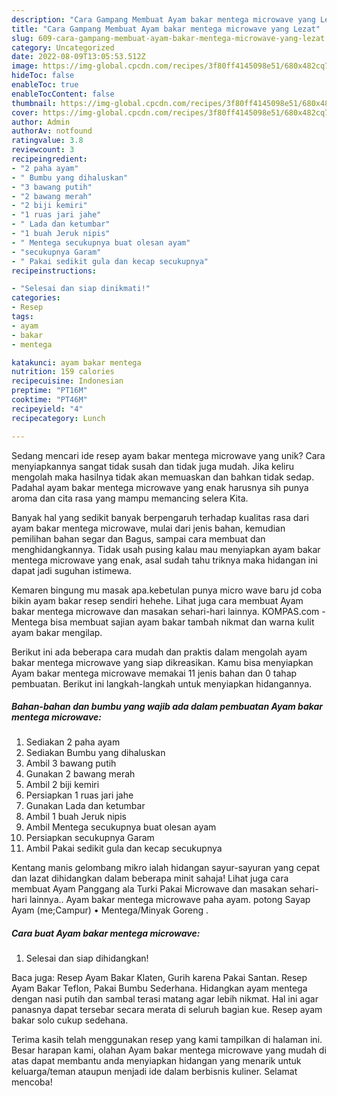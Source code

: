 ```yaml
---
description: "Cara Gampang Membuat Ayam bakar mentega microwave yang Lezat"
title: "Cara Gampang Membuat Ayam bakar mentega microwave yang Lezat"
slug: 609-cara-gampang-membuat-ayam-bakar-mentega-microwave-yang-lezat
category: Uncategorized
date: 2022-08-09T13:05:53.512Z
image: https://img-global.cpcdn.com/recipes/3f80ff4145098e51/680x482cq70/ayam-bakar-mentega-microwave-foto-resep-utama.jpg
hideToc: false
enableToc: true
enableTocContent: false
thumbnail: https://img-global.cpcdn.com/recipes/3f80ff4145098e51/680x482cq70/ayam-bakar-mentega-microwave-foto-resep-utama.jpg
cover: https://img-global.cpcdn.com/recipes/3f80ff4145098e51/680x482cq70/ayam-bakar-mentega-microwave-foto-resep-utama.jpg
author: Admin
authorAv: notfound
ratingvalue: 3.8
reviewcount: 3
recipeingredient:
- "2 paha ayam"
- " Bumbu yang dihaluskan"
- "3 bawang putih"
- "2 bawang merah"
- "2 biji kemiri"
- "1 ruas jari jahe"
- " Lada dan ketumbar"
- "1 buah Jeruk nipis"
- " Mentega secukupnya buat olesan ayam"
- "secukupnya Garam"
- " Pakai sedikit gula dan kecap secukupnya"
recipeinstructions:

- "Selesai dan siap dinikmati!"
categories:
- Resep
tags:
- ayam
- bakar
- mentega

katakunci: ayam bakar mentega 
nutrition: 159 calories
recipecuisine: Indonesian
preptime: "PT16M"
cooktime: "PT46M"
recipeyield: "4"
recipecategory: Lunch

---
```





Sedang mencari ide resep ayam bakar mentega microwave yang unik? Cara menyiapkannya sangat tidak susah dan tidak juga mudah. Jika keliru mengolah maka hasilnya tidak akan memuaskan dan bahkan tidak sedap. Padahal ayam bakar mentega microwave yang enak harusnya sih punya aroma dan cita rasa yang mampu memancing selera Kita.





Banyak hal yang sedikit banyak berpengaruh terhadap kualitas rasa dari ayam bakar mentega microwave, mulai dari jenis bahan, kemudian pemilihan bahan segar dan Bagus, sampai cara membuat dan menghidangkannya. Tidak usah pusing kalau mau menyiapkan ayam bakar mentega microwave yang enak,      asal sudah tahu triknya maka hidangan ini dapat jadi suguhan istimewa.














Kemaren bingung mu masak apa.kebetulan punya micro wave baru jd coba bikin ayam bakar resep sendiri hehehe. Lihat juga cara membuat Ayam bakar mentega microwave dan masakan sehari-hari lainnya. KOMPAS.com - Mentega bisa membuat sajian ayam bakar tambah nikmat dan warna kulit ayam bakar mengilap.






Berikut ini ada beberapa cara mudah dan praktis dalam mengolah ayam bakar mentega microwave yang siap dikreasikan. Kamu bisa menyiapkan Ayam bakar mentega microwave memakai 11 jenis bahan dan 0 tahap pembuatan. Berikut ini langkah-langkah untuk menyiapkan hidangannya.

<!--inarticleads1-->

##### Bahan-bahan dan bumbu yang wajib ada dalam pembuatan Ayam bakar mentega microwave:

1. Sediakan 2 paha ayam
1. Sediakan  Bumbu yang dihaluskan
1. Ambil 3 bawang putih
1. Gunakan 2 bawang merah
1. Ambil 2 biji kemiri
1. Persiapkan 1 ruas jari jahe
1. Gunakan  Lada dan ketumbar
1. Ambil 1 buah Jeruk nipis
1. Ambil  Mentega secukupnya buat olesan ayam
1. Persiapkan secukupnya Garam
1. Ambil  Pakai sedikit gula dan kecap secukupnya


Kentang manis gelombang mikro ialah hidangan sayur-sayuran yang cepat dan lazat dihidangkan dalam beberapa minit sahaja! Lihat juga cara membuat Ayam Panggang ala Turki Pakai Microwave dan masakan sehari-hari lainnya.. Ayam bakar mentega microwave paha ayam. potong Sayap Ayam (me;Campur) • Mentega/Minyak Goreng . 

<!--inarticleads2-->

##### Cara buat Ayam bakar mentega microwave:


1. Selesai dan siap dihidangkan!

Baca juga: Resep Ayam Bakar Klaten, Gurih karena Pakai Santan. Resep Ayam Bakar Teflon, Pakai Bumbu Sederhana. Hidangkan ayam mentega dengan nasi putih dan sambal terasi matang agar lebih nikmat. Hal ini agar panasnya dapat tersebar secara merata di seluruh bagian kue. Resep ayam bakar solo cukup sedehana. 

Terima kasih telah menggunakan resep yang kami tampilkan di halaman ini. Besar harapan kami, olahan Ayam bakar mentega microwave yang mudah di atas dapat membantu anda menyiapkan hidangan yang menarik untuk keluarga/teman ataupun menjadi ide dalam berbisnis kuliner. Selamat mencoba!
